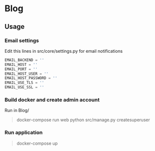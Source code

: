 # Blog

## Usage

### Email settings
Edit this lines in src/core/settings.py for email notifications

```python
EMAIL_BACKEND = ''
EMAIL_HOST = ''
EMAIL_PORT = ''
EMAIL_HOST_USER = ''
EMAIL_HOST_PASSWORD = ''
EMAIL_USE_TLS = ''
EMAIL_USE_SSL = ''
```
### Build docker and create admin account
Run in Blog/
> docker-compose run web python src/manage.py createsuperuser

### Run application
> docker-compose up
